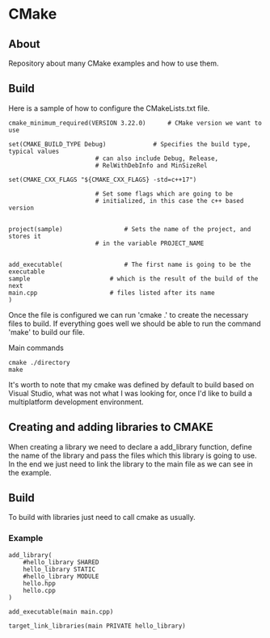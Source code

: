 # CMake

## About 

Repository about many CMake examples and how to use them.

## Build

Here is a sample of how to configure the CMakeLists.txt file.

	cmake_minimum_required(VERSION 3.22.0) 		# CMake version we want to use

	set(CMAKE_BUILD_TYPE Debug) 			# Specifies the build type, typical values 
							# can also include Debug, Release, 
							# RelWithDebInfo and MinSizeRel

	set(CMAKE_CXX_FLAGS "${CMAKE_CXX_FLAGS} -std=c++17")	
							
							# Set some flags which are going to be 
							# initialized, in this case the c++ based version


	project(sample)					# Sets the name of the project, and stores it 
							# in the variable PROJECT_NAME


	add_executable(					# The first name is going to be the executable
	sample						# which is the result of the build of the next
	main.cpp					# files listed after its name
	)

Once the file is configured we can run 'cmake .' to create the necessary files to build. If 
everything goes well we should be able to run the command 'make' to build our file.

Main commands

	cmake ./directory
	make

It's worth to note that my cmake was defined by default to build based on Visual Studio, what was
not what I was looking for, once I'd like to build a multiplatform development environment.

## Creating and adding libraries to CMAKE 

When creating a library we need to declare a add_library function, define the name of the library and
pass the files which this library is going to use. In the end we just need to link the library to the
main file as we can see in the example.

## Build

To build with libraries just need to call cmake as usually.

### Example


	add_library(
		#hello_library SHARED
		hello_library STATIC
		#hello_library MODULE
		hello.hpp
		hello.cpp
	)

	add_executable(main main.cpp)

	target_link_libraries(main PRIVATE hello_library)
